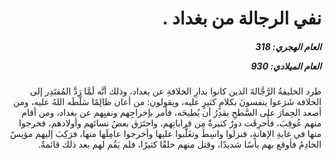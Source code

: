 <h1 dir="rtl">نفي الرجالة من بغداد .</h1>

<h5 dir="rtl">العام الهجري:  318

العام الميلادي: 930

</h5>

<p dir="rtl">طرد الخليفةُ الرَّجَّالةَ الذين كانوا بدارِ الخلافةِ عن بغداد، وذلك أنَّه لَمَّا رَدَّ المُقتَدِر إلى الخلافة شَرَعوا ينفسونَ بكلامٍ كثيرٍ عليه، ويقولون: من أعان ظالِمًا سَلَّطَه اللهُ عليه، ومن أصعد الحِمارَ على السَّطحِ يقدِرُ أن يُطيحَه، فأمر بإخراجِهم ونفيِهم عن بغداد، ومن أقام منهم عُوقِبَ، فأُحرِقَت دورٌ كثيرةٌ مِن قراباتِهم، واحتَرَق بعضُ نسائهم وأولادهم، فخرجوا منها في غايةِ الإهانةِ، فنزلوا واسِطَ وتغَلَّبوا عليها وأخرجوا عامِلَها منها، فرَكِبَ إليهم مؤنِسٌ الخادِمُ فأوقع بهم بأسًا شديدًا، وقتل منهم خلقًا كثيرًا، فلم يَقُم لهم بعد ذلك قائمةٌ.</p></br>
